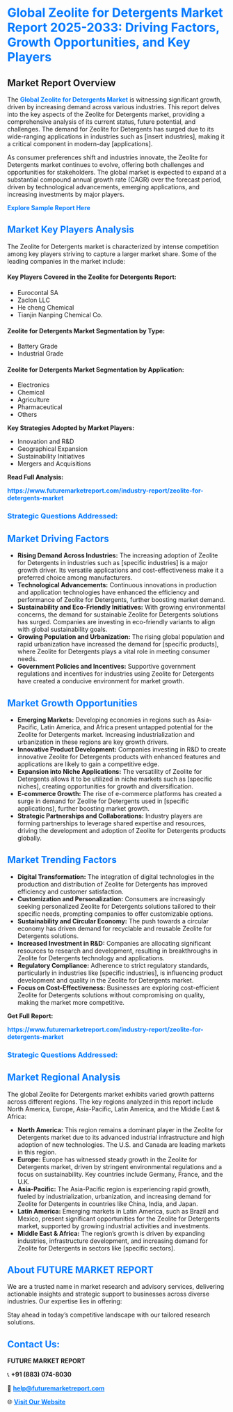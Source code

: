<h1 style="color: #007BFF;">Global Zeolite for Detergents Market Report 2025-2033: Driving Factors, Growth Opportunities, and Key Players</h1>

<section id="overview">
<h2>Market Report Overview</h2>
<p>The <a href="https://www.futuremarketreport.com/industry-report/zeolite-for-detergents-market" style="color: #007BFF; text-decoration: none;"><strong>Global Zeolite for Detergents Market</strong></a> is witnessing significant growth, driven by increasing demand across various industries. This report delves into the key aspects of the Zeolite for Detergents market, providing a comprehensive analysis of its current status, future potential, and challenges. The demand for Zeolite for Detergents has surged due to its wide-ranging applications in industries such as [insert industries], making it a critical component in modern-day [applications].</p>
<p>As consumer preferences shift and industries innovate, the Zeolite for Detergents market continues to evolve, offering both challenges and opportunities for stakeholders. The global market is expected to expand at a substantial compound annual growth rate (CAGR) over the forecast period, driven by technological advancements, emerging applications, and increasing investments by major players.</p>
</section>

<section id="overview">
<p><a href="https://www.futuremarketreport.com/request-sample/reportId=33184" style="color: #007BFF; text-decoration: none;"><strong>Explore Sample Report Here</strong></a></p>
</section>

<section id="key-players">
<h2 style="color: #007BFF;">Market Key Players Analysis</h2>
<p>The Zeolite for Detergents market is characterized by intense competition among key players striving to capture a larger market share. Some of the leading companies in the market include:</p>
<h4>Key Players Covered in the Zeolite for Detergents Report:</h4>
<ul><li>Eurocontal SA</li><li>Zaclon LLC</li><li>He cheng Chemical</li><li>Tianjin Nanping Chemical Co.</li></ul>
<h4>Zeolite for Detergents Market Segmentation by Type:</h4>
<ul><li>Battery Grade</li><li>Industrial Grade</li></ul>

<h4>Zeolite for Detergents Market Segmentation by Application:</h4>
<ul><li>Electronics</li><li>Chemical</li><li>Agriculture</li><li>Pharmaceutical</li><li>Others</li></ul>
<p><strong>Key Strategies Adopted by Market Players:</strong></p>
<ul>
<li>Innovation and R&D</li>
<li>Geographical Expansion</li>
<li>Sustainability Initiatives</li>
<li>Mergers and Acquisitions</li>
</ul>
</section>

<section>
<p><strong>Read Full Analysis: </strong></p><a href="https://www.futuremarketreport.com/industry-report/zeolite-for-detergents-market" style="color: #007BFF; text-decoration: none;"><strong>https://www.futuremarketreport.com/industry-report/zeolite-for-detergents-market</strong></a>
<h3 style="color: #007BFF;">Strategic Questions Addressed:</h3>
</section>

<section id="driving-factors">
<h2 style="color: #007BFF;">Market Driving Factors</h2>
<ul>
<li><strong>Rising Demand Across Industries:</strong> The increasing adoption of Zeolite for Detergents in industries such as [specific industries] is a major growth driver. Its versatile applications and cost-effectiveness make it a preferred choice among manufacturers.</li>
<li><strong>Technological Advancements:</strong> Continuous innovations in production and application technologies have enhanced the efficiency and performance of Zeolite for Detergents, further boosting market demand.</li>
<li><strong>Sustainability and Eco-Friendly Initiatives:</strong> With growing environmental concerns, the demand for sustainable Zeolite for Detergents solutions has surged. Companies are investing in eco-friendly variants to align with global sustainability goals.</li>
<li><strong>Growing Population and Urbanization:</strong> The rising global population and rapid urbanization have increased the demand for [specific products], where Zeolite for Detergents plays a vital role in meeting consumer needs.</li>
<li><strong>Government Policies and Incentives:</strong> Supportive government regulations and incentives for industries using Zeolite for Detergents have created a conducive environment for market growth.</li>
</ul>
</section>

<section id="growth-opportunities">
<h2 style="color: #007BFF;">Market Growth Opportunities</h2>
<ul>
<li><strong>Emerging Markets:</strong> Developing economies in regions such as Asia-Pacific, Latin America, and Africa present untapped potential for the Zeolite for Detergents market. Increasing industrialization and urbanization in these regions are key growth drivers.</li>
<li><strong>Innovative Product Development:</strong> Companies investing in R&D to create innovative Zeolite for Detergents products with enhanced features and applications are likely to gain a competitive edge.</li>
<li><strong>Expansion into Niche Applications:</strong> The versatility of Zeolite for Detergents allows it to be utilized in niche markets such as [specific niches], creating opportunities for growth and diversification.</li>
<li><strong>E-commerce Growth:</strong> The rise of e-commerce platforms has created a surge in demand for Zeolite for Detergents used in [specific applications], further boosting market growth.</li>
<li><strong>Strategic Partnerships and Collaborations:</strong> Industry players are forming partnerships to leverage shared expertise and resources, driving the development and adoption of Zeolite for Detergents products globally.</li>
</ul>
</section>

<section id="trending-factors">
<h2 style="color: #007BFF;">Market Trending Factors</h2>
<ul>
<li><strong>Digital Transformation:</strong> The integration of digital technologies in the production and distribution of Zeolite for Detergents has improved efficiency and customer satisfaction.</li>
<li><strong>Customization and Personalization:</strong> Consumers are increasingly seeking personalized Zeolite for Detergents solutions tailored to their specific needs, prompting companies to offer customizable options.</li>
<li><strong>Sustainability and Circular Economy:</strong> The push towards a circular economy has driven demand for recyclable and reusable Zeolite for Detergents solutions.</li>
<li><strong>Increased Investment in R&D:</strong> Companies are allocating significant resources to research and development, resulting in breakthroughs in Zeolite for Detergents technology and applications.</li>
<li><strong>Regulatory Compliance:</strong> Adherence to strict regulatory standards, particularly in industries like [specific industries], is influencing product development and quality in the Zeolite for Detergents market.</li>
<li><strong>Focus on Cost-Effectiveness:</strong> Businesses are exploring cost-efficient Zeolite for Detergents solutions without compromising on quality, making the market more competitive.</li>
</ul>
</section>

<section>
<p><strong>Get Full Report: </strong></p><a href="https://www.futuremarketreport.com/industry-report/zeolite-for-detergents-market" style="color: #007BFF; text-decoration: none;"><strong>https://www.futuremarketreport.com/industry-report/zeolite-for-detergents-market</strong></a>
<h3 style="color: #007BFF;">Strategic Questions Addressed:</h3>
</section>


<section id="regional-analysis">
<h2 style="color: #007BFF;">Market Regional Analysis</h2>
<p>The global Zeolite for Detergents market exhibits varied growth patterns across different regions. The key regions analyzed in this report include North America, Europe, Asia-Pacific, Latin America, and the Middle East & Africa:</p>
<ul>
<li><strong>North America:</strong> This region remains a dominant player in the Zeolite for Detergents market due to its advanced industrial infrastructure and high adoption of new technologies. The U.S. and Canada are leading markets in this region.</li>
<li><strong>Europe:</strong> Europe has witnessed steady growth in the Zeolite for Detergents market, driven by stringent environmental regulations and a focus on sustainability. Key countries include Germany, France, and the U.K.</li>
<li><strong>Asia-Pacific:</strong> The Asia-Pacific region is experiencing rapid growth, fueled by industrialization, urbanization, and increasing demand for Zeolite for Detergents in countries like China, India, and Japan.</li>
<li><strong>Latin America:</strong> Emerging markets in Latin America, such as Brazil and Mexico, present significant opportunities for the Zeolite for Detergents market, supported by growing industrial activities and investments.</li>
<li><strong>Middle East & Africa:</strong> The region’s growth is driven by expanding industries, infrastructure development, and increasing demand for Zeolite for Detergents in sectors like [specific sectors].</li>
</ul>
</section>

<footer>
<h2 style="color: #007BFF;">About FUTURE MARKET REPORT</h2>
<p>We are a trusted name in market research and advisory services, delivering actionable insights and strategic support to businesses across diverse industries. Our expertise lies in offering:</p>

<p>Stay ahead in today’s competitive landscape with our tailored research solutions.</p>

<h2 style="color: #007BFF;">Contact Us:</h2>
<p><strong>FUTURE MARKET REPORT</strong></p>
<p>📞 <strong>+91 (883) 074-8030</strong></p>
<p>📧 <strong><a href="mailto:help@futuremarketreport.com" style="color: #007BFF;">help@futuremarketreport.com</a></strong></p>
<p>🌐 <strong><a href="https://www.futuremarketreport.com/" style="color: #007BFF;">Visit Our Website</a></strong></p>
</footer>